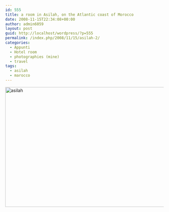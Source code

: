 ```yaml
---
id: 555
title: a room in Asilah, on the Atlantic coast of Morocco
date: 2008-11-15T22:34:08+00:00
author: admin6059
layout: post
guid: http://localhost/wordpress/?p=555
permalink: /index.php/2008/11/15/asilah-2/
categories:
  - Appunti
  - Hotel room
  - photographies (mine)
  - travel
tags:
  - asilah
  - marocco
---
```

[<img class="aligncenter size-full wp-image-3770" src="http://blog.martasmaldone.eu/wp-content/uploads/2008/11/asilah.jpg" alt="asilah" width="600" height="381" srcset="http://blog.martasmaldone.eu/wp-content/uploads/2008/11/asilah.jpg 600w, http://blog.martasmaldone.eu/wp-content/uploads/2008/11/asilah-300x191.jpg 300w" sizes="(max-width: 600px) 100vw, 600px" />](http://blog.martasmaldone.eu/wp-content/uploads/2009/06/asilah.jpg)